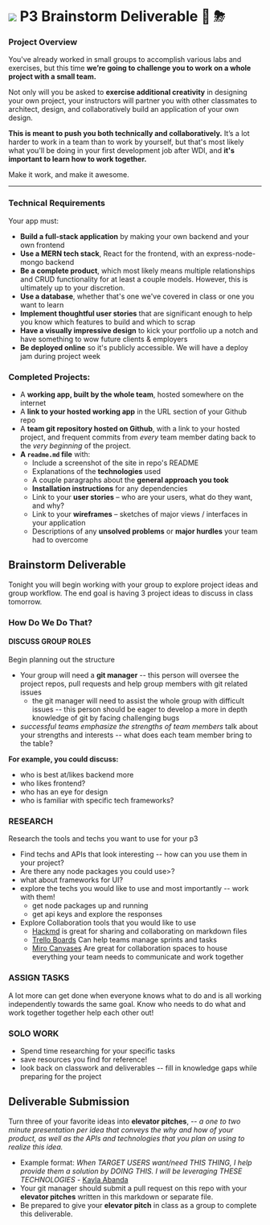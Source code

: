 # ![](https://ga-dash.s3.amazonaws.com/production/assets/logo-9f88ae6c9c3871690e33280fcf557f33.png) P3 Brainstorm Deliverable 🧠 ⛈

### Project Overview

You've already worked in small groups to accomplish various labs and exercises, but this time **we’re going to challenge you to work on a whole project with a small team.**

Not only will you be asked to **exercise additional creativity** in designing your own project, your instructors will partner you with other classmates to architect, design, and collaboratively build an application of your own design.

**This is meant to push you both technically and collaboratively.** It’s a lot harder to work in a team than to work by yourself, but that's most likely what you'll be doing in your first development job after WDI, and **it's important to learn how to work together.**

Make it work, and make it awesome.

---

### Technical Requirements

Your app must:

- **Build a full-stack application** by making your own backend and your own frontend
- **Use a MERN tech stack**, React for the frontend, with an express-node-mongo backend
- **Be a complete product**, which most likely means multiple relationships and CRUD functionality for at least a couple models. However, this is ultimately up to your discretion.
- **Use a database**, whether that's one we've covered in class or one you want to learn
- **Implement thoughtful user stories** that are significant enough to help you know which features to build and which to scrap
- **Have a visually impressive design** to kick your portfolio up a notch and have something to wow future clients & employers
- **Be deployed online** so it's publicly accessible. We will have a deploy jam during project week

### Completed Projects:

- A **working app, built by the whole team**, hosted somewhere on the internet
- A **link to your hosted working app** in the URL section of your Github repo
- A **team git repository hosted on Github**, with a link to your hosted project, and frequent commits from _every_ team member dating back to the _very beginning_ of the project.
- **A `readme.md` file** with:
  - Include a screenshot of the site in repo's README
  - Explanations of the **technologies** used
  - A couple paragraphs about the **general approach you took**
  - **Installation instructions** for any dependencies
  - Link to your **user stories** – who are your users, what do they want, and why?
  - Link to your **wireframes** – sketches of major views / interfaces in your application
  - Descriptions of any **unsolved problems** or **major hurdles** your team had to overcome

## Brainstorm Deliverable

Tonight you will begin working with your group to explore project ideas and group workflow. The end goal is having 3 project ideas to discuss in class tomorrow.

### How Do We Do That?

#### DISCUSS GROUP ROLES

Begin planning out the structure

- Your group will need a **git manager** -- this person will oversee the project repos, pull requests and help group members with git related issues
  - the git manager will need to assist the whole group with difficult issues -- this person should be eager to develop a more in depth knowledge of git by facing challenging bugs
- _successful teams emphasize the strengths of team members_ talk about your strengths and interests -- what does each team member bring to the table?

**For example, you could discuss:**

- who is best at/likes backend more
- who likes frontend?
- who has an eye for design
- who is familiar with specific tech frameworks?

### RESEARCH

Research the tools and techs you want to use for your p3

- Find techs and APIs that look interesting -- how can you use them in your project?
- Are there any node packages you could use>?
- what about frameworks for UI?
- explore the techs you would like to use and most importantly -- work with them!
  - get node packages up and running
  - get api keys and explore the responses
- Explore Collaboration tools that you would like to use
  - [Hackmd](https://hackmd.io/) is great for sharing and collaborating on markdown files
  - [Trello Boards](https://trello.com/) Can help teams manage sprints and tasks
  - [Miro Canvases](https://miro.com/) Are great for collaboration spaces to house everything your team needs to communicate and work together

### ASSIGN TASKS

A lot more can get done when everyone knows what to do and is all working independently towards the same goal. Know who needs to do what and work together together help each other out!

### SOLO WORK

- Spend time researching for your specific tasks
- save resources you find for reference!
- look back on classwork and deliverables -- fill in knowledge gaps while preparing for the project

## Deliverable Submission

Turn three of your favorite ideas into **elevator pitches**, -- _a one to two minute presentation per idea that conveys the why and how of your product, as well as the APIs and technologies that you plan on using to realize this idea._

- Example format: _When TARGET USERS want/need THIS THING, I help provide them a solution by DOING THIS. I will be leveraging THESE TECHNOLOGIES_ - [Kayla Abanda](https://kaylabanda.com/2020/03/09/the-easiest-way-to-create-a-killer-elevator-pitch/)
- Your git manager should submit a pull request on this repo with your **elevator pitches** written in this markdown or separate file.
- Be prepared to give your **elevator pitch** in class as a group to complete this deliverable.
